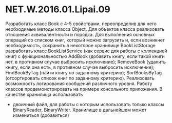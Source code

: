 # NET.W.2016.01.Lipai.09
Разработать класс Book с 4-5 свойствами, переопределив для него необходимые методы класса Object. Для объектов класса реализовать отношения
эквивалентности и порядка. Для выполнения основных операций со списком книг, который можно загрузить и, если возникнет необходимость, 
сохранить в некоторое хранилище BookListStorage разработать класс BookListService (как сервис для работы с коллекцией книг) с
функциональностью AddBook (добавить книгу, если такой книги нет, в противном случае выбросить исключение);
RemoveBook (удалить книгу, если она есть, в противном случае выбросить исключение); 
FindBookByTag (найти книгу по заданному критерию); 
SortBooksByTag (отсортировать список книг по заданному критерию). Реализовать возможность логирования сообщений различного уровня.
Работу классов продемонстрировать на примере консольного приложения. 
В качестве хранилища использовать
- двоичный файл, для работы с которым использовать только классы BinaryReader, BinaryWriter. 
Хранилище в дальнейшем  может измениться (добавиться)
